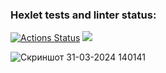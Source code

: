 ### Hexlet tests and linter status:
[![Actions Status](https://github.com/Grand9/java-project-61/actions/workflows/hexlet-check.yml/badge.svg)](https://github.com/Grand9/java-project-61/actions)
<a href="https://codeclimate.com/github/Grand9/java-project-61/maintainability"><img src="https://api.codeclimate.com/v1/badges/b890b7116438bbbc26dd/maintainability" /></a>

![Скриншот 31-03-2024 140141](https://github.com/Grand9/java-project-61/assets/163022198/5b051d7b-d24c-4445-89cd-75692394d743)


